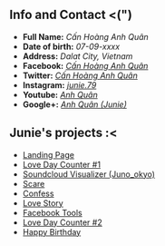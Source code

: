## [](#info-and-contact-)Info and Contact <(")

- **Full Name:** _Cấn Hoàng Anh Quân_
- **Date of birth:** _07-09-xxxx_
- **Address:** _Dalat City, Vietnam_
- **Facebook:** _[Cấn Hoàng Anh Quân](https://www.facebook.com/junie.deeptry)_
- **Twitter:** _[Cấn Hoàng Anh Quân](https://twitter.com/anhquancanhoang)_
- **Instagram:** _[junie.79](https://www.instagram.com/junie.79/)_
- **Youtube:** _[Anh Quân](https://www.youtube.com/channel%2FUCMvsAzrhy7_17nuQAPp8_nA%2F)_
- **Google+:** _[Anh Quân (Junie)](https://plus.google.com/u/0/102479544213832178614)_

## [](#junies-projects-)Junie's projects :<

- [Landing Page](https://junie79.github.io/landing)
- [Love Day Counter #1](https://junie79.github.io/lovedays)
- [Soundcloud Visualizer (Juno_okyo)](https://junie79.github.io/soundcloud)
- [Scare](https://junie79.github.io/daoma)
- [Confess](https://junie79.github.io/totinh)
- [Love Story](https://junie79.github.io/lovestory)
- [Facebook Tools](https://junie79.github.io/facebooktools)
- [Love Day Counter #2](https://junie79.github.io/love)
- [Happy Birthday](https://junie79.github.io/sinhnhat)
